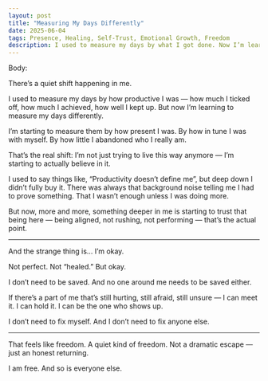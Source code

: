 ```yaml
---
layout: post
title: "Measuring My Days Differently"
date: 2025-06-04
tags: Presence, Healing, Self-Trust, Emotional Growth, Freedom
description: I used to measure my days by what I got done. Now I’m learning to measure them by how much I stayed with myself. No saving. No fixing. Just presence.
---
```


Body:

There’s a quiet shift happening in me.

I used to measure my days by how productive I was — how much I ticked off, how much I achieved, how well I kept up. But now I’m learning to measure my days differently.

I’m starting to measure them by how present I was.
By how in tune I was with myself.
By how little I abandoned who I really am.

That’s the real shift:
I’m not just trying to live this way anymore — I’m starting to actually believe in it.

I used to say things like, “Productivity doesn’t define me”, but deep down I didn’t fully buy it. There was always that background noise telling me I had to prove something. That I wasn’t enough unless I was doing more.

But now, more and more, something deeper in me is starting to trust that being here — being aligned, not rushing, not performing — that’s the actual point.


---

And the strange thing is… I’m okay.

Not perfect. Not “healed.” But okay.

I don’t need to be saved.
And no one around me needs to be saved either.

If there’s a part of me that’s still hurting, still afraid, still unsure — I can meet it.
I can hold it.
I can be the one who shows up.

I don’t need to fix myself.
And I don’t need to fix anyone else.


---

That feels like freedom.
A quiet kind of freedom.
Not a dramatic escape — just an honest returning.

I am free.
And so is everyone else.